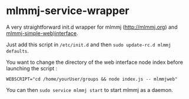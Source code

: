 # mlmmj-service-wrapper
A very straightforward init.d wrapper for mlmmj (http://mlmmj.org) and [mlmmj-simple-web)interface](https://github.com/tchapi/mlmmj-simple-web-interface).

Just add this script in `/etc/init.d` and then `sudo update-rc.d mlmmj defaults`.

You want to change the directory of the web interface node index before launching the script :

    WEBSCRIPT="cd /home/yourUser/groups && node index.js -- mlmmjweb"

You can then `sudo service mlmmj start` to start mlmmj as a daemon.
